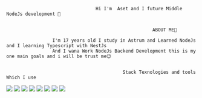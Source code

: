                                      Hi I'm  Aset and I future Middle NodeJs development 👋
                                                 
                                                       
                                                          ABOUT ME🔻
                                                                 
                     I'm 17 years old I study in Astrum and Learned NodeJs and I learning Typescript with NestJs
                     And I wana Work NodeJs Backend Development this is my one main goals and i will be trust me😉


                                               Stack Texnologies and tools Which I use
                       
<img src="https://img.shields.io/badge/Htlml-FF5733?style=for-the-badge&logo=НАЗВАНИЕ ЛОГОТИПА&logoColor=ЦВЕТ ЛОГОТИПА"/> <img src="https://img.shields.io/badge/Css-blue    ?style=for-the-badge&logo=НАЗВАНИЕ ЛОГОТИПА&logoColor=ЦВЕТ ЛОГОТИПА"/> <img src="https://img.shields.io/badge/Javascript-gold    ?style=for-the-badge&logo=НАЗВАНИЕ ЛОГОТИПА&logoColor=ЦВЕТ ЛОГОТИПА"/> <img src="https://img.shields.io/badge/NodeJs-026e00?style=for-the-badge&logo=НАЗВАНИЕ ЛОГОТИПА&logoColor=ЦВЕТ ЛОГОТИПА"/> <img src="https://img.shields.io/badge/Prisma-rgb(76, 81, 191)?style=for-the-badge&logo=НАЗВАНИЕ ЛОГОТИПА&logoColor=ЦВЕТ ЛОГОТИПА"/> <img src="https://img.shields.io/badge/MongoDB-rgb(17, 97, 73)?style=for-the-badge&logo=НАЗВАНИЕ ЛОГОТИПА&logoColor=ЦВЕТ ЛОГОТИПА"/> <img src="https://img.shields.io/badge/Postgresql-007bff?style=for-the-badge&logo=НАЗВАНИЕ ЛОГОТИПА&logoColor=ЦВЕТ ЛОГОТИПА"/> <img src="https://img.shields.io/badge/visual studio code-blue    ?style=for-the-badge&logo=НАЗВАНИЕ ЛОГОТИПА&logoColor=ЦВЕТ ЛОГОТИПА"/>
                                                                                          
                   
